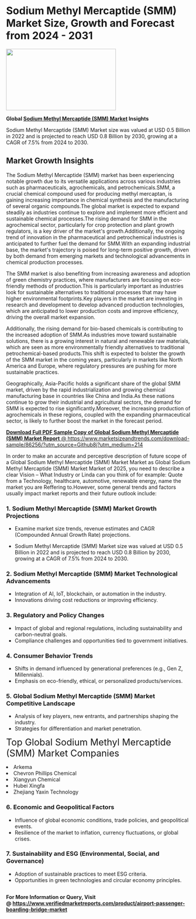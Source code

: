 <H1>Sodium Methyl Mercaptide (SMM) Market Size, Growth and Forecast from 2024 - 2031</H1><img class="aligncenter size-medium wp-image-584254" src="https://thirdeyenews.in/wp-content/uploads/2024/09/Global-Market-Research-300x168.jpeg" alt="" width="300" height="168" /><p><strong>Global&nbsp;<a href="https://www.marketsizeandtrends.com/download-sample/86256/?utm_source=Github8j?utm_medium=214">Sodium Methyl Mercaptide (SMM) Market</a> Insights</strong></p><p>Sodium Methyl Mercaptide (SMM) Market size was valued at USD 0.5 Billion in 2022 and is projected to reach USD 0.8 Billion by 2030, growing at a CAGR of 7.5% from 2024 to 2030.</p><p><h2>Market Growth Insights</h2> <p>The Sodium Methyl Mercaptide (SMM) market has been experiencing notable growth due to its versatile applications across various industries such as pharmaceuticals, agrochemicals, and petrochemicals.SMM, a crucial chemical compound used for producing methyl mercaptan, is gaining increasing importance in chemical synthesis and the manufacturing of several organic compounds.The global market is expected to expand steadily as industries continue to explore and implement more efficient and sustainable chemical processes.The rising demand for SMM in the agrochemical sector, particularly for crop protection and plant growth regulators, is a key driver of the market's growth.Additionally, the ongoing trend of innovation in the pharmaceutical and petrochemical industries is anticipated to further fuel the demand for SMM.With an expanding industrial base, the market's trajectory is poised for long-term positive growth, driven by both demand from emerging markets and technological advancements in chemical production processes.</p> <p><a href="download_link_here"></a></p> <p>The SMM market is also benefiting from increasing awareness and adoption of green chemistry practices, where manufacturers are focusing on eco-friendly methods of production.This is particularly important as industries look for sustainable alternatives to traditional processes that may have higher environmental footprints.Key players in the market are investing in research and development to develop advanced production technologies, which are anticipated to lower production costs and improve efficiency, driving the overall market expansion.</p> <p>Additionally, the rising demand for bio-based chemicals is contributing to the increased adoption of SMM.As industries move toward sustainable solutions, there is a growing interest in natural and renewable raw materials, which are seen as more environmentally friendly alternatives to traditional petrochemical-based products.This shift is expected to bolster the growth of the SMM market in the coming years, particularly in markets like North America and Europe, where regulatory pressures are pushing for more sustainable practices.</p> <p>Geographically, Asia-Pacific holds a significant share of the global SMM market, driven by the rapid industrialization and growing chemical manufacturing base in countries like China and India.As these nations continue to grow their industrial and agricultural sectors, the demand for SMM is expected to rise significantly.Moreover, the increasing production of agrochemicals in these regions, coupled with the expanding pharmaceutical sector, is likely to further boost the market in the forecast period.</p> <p><a href="get_more_link_here"></p><p><span class=""><strong>Download Full PDF Sample Copy of Global Sodium Methyl Mercaptide (SMM) Market Report</strong> @ <a href="https://www.marketsizeandtrends.com/download-sample/86256/?utm_source=Github8j?utm_medium=214" target="_blank">https://www.marketsizeandtrends.com/download-sample/86256/?utm_source=Github8j?utm_medium=214</a></span></p><p>In order to make an accurate and perceptive description of future scope of a Global&nbsp;Sodium Methyl Mercaptide (SMM) Market Market as Global&nbsp;Sodium Methyl Mercaptide (SMM) Market Market of 2025, you need to describe a clear Vision &ndash; What Industry or Linda can you think of for example: Quote from a Technology, healthcare, automotive, renewable energy, name the market you are Reffering to.However, some general trends and factors usually impact market reports and their future outlook include:</p><h3>1.&nbsp;<strong>Sodium Methyl Mercaptide (SMM) Market Growth Projections</strong></h3><ul><li>Examine market size trends, revenue estimates and CAGR (Compounded Annual Growth Rate) projections.</li><li><p>Sodium Methyl Mercaptide (SMM) Market size was valued at USD 0.5 Billion in 2022 and is projected to reach USD 0.8 Billion by 2030, growing at a CAGR of 7.5% from 2024 to 2030.</p></li></ul><h3>2.&nbsp;<strong>Sodium Methyl Mercaptide (SMM) Market Technological Advancements</strong></h3><ul><li>Integration of AI, IoT, blockchain, or automation in the industry.</li><li>Innovations driving cost reductions or improving efficiency.</li></ul><h3>3.&nbsp;<strong>Regulatory and Policy Changes</strong></h3><ul><li>Impact of global and regional regulations, including sustainability and carbon-neutral goals.</li><li>Compliance challenges and opportunities tied to government initiatives.</li></ul><h3>4.&nbsp;<strong>Consumer Behavior Trends</strong></h3><ul><li>Shifts in demand influenced by generational preferences (e.g., Gen Z, Millennials).</li><li>Emphasis on eco-friendly, ethical, or personalized products/services.</li></ul><h3>5.&nbsp;<strong>Global Sodium Methyl Mercaptide (SMM) Market Competitive Landscape</strong></h3><ul><li>Analysis of key players, new entrants, and partnerships shaping the industry.</li><li>Strategies for differentiation and market penetration.</li></ul><p data-pm-slice="1 1 []"><span style="color: inherit; font-family: inherit; font-size: 25px;">Top Global Sodium Methyl Mercaptide (SMM) Market Companies</span></p><div class="" data-test-id=""><p><li>Arkema</li><li> Chevron Phillips Chemical</li><li> Xiangyun Chemical</li><li> Hubei Xingfa</li><li> Zhejiang Yaxin Technology</li></p></div><h3>6.&nbsp;<strong>Economic and Geopolitical Factors</strong></h3><ul><li>Influence of global economic conditions, trade policies, and geopolitical events.</li><li>Resilience of the market to inflation, currency fluctuations, or global crises.</li></ul><h3>7.&nbsp;<strong>Sustainability and ESG (Environmental, Social, and Governance)</strong></h3><ul><li>Adoption of sustainable practices to meet ESG criteria.</li><li>Opportunities in green technologies and circular economy principles.</li></ul><h2><strong style="font-size: 14px;">For More Information or Query, Visit @&nbsp;</strong><a style="background-color: #ffffff; font-size: 14px;" href="https://www.marketsizeandtrends.com/report/sodium-methyl-mercaptide-smm-market/" target="_blank">https://www.verifiedmarketreports.com/product/airport-passenger-boarding-bridge-market</a></h2>